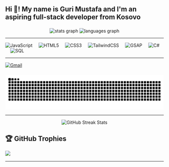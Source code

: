 <h2 align="left">Hi 👋! My name is Guri Mustafa and I'm an aspiring full-stack developer from Kosovo</h2>

###

<div align="center">
  <img src="https://github-readme-stats.vercel.app/api?username=GuriMustafa&hide_title=false&hide_rank=false&show_icons=true&include_all_commits=true&count_private=true&disable_animations=false&theme=dracula&locale=en&hide_border=false" height="150" alt="stats graph"  />
  <img src="https://github-readme-stats.vercel.app/api/top-langs?username=GuriMustafa&locale=en&hide_title=false&layout=compact&card_width=320&langs_count=5&theme=dracula&hide_border=false" height="150" alt="languages graph"  />
</div>

---

<div align="left">
  <img src="https://cdn.jsdelivr.net/gh/devicons/devicon/icons/javascript/javascript-original.svg" height="30" alt="JavaScript" />
  <img width="12" />
  <img src="https://cdn.jsdelivr.net/gh/devicons/devicon/icons/html5/html5-original.svg" height="30" alt="HTML5" />
  <img width="12" />
  <img src="https://cdn.jsdelivr.net/gh/devicons/devicon/icons/css3/css3-original.svg" height="30" alt="CSS3" />
  <img width="12" />
  <img src="https://img.shields.io/badge/Tailwind_CSS-38B2AC?style=flat&logo=tailwind-css&logoColor=white" height="30" alt="TailwindCSS" />
  <img width="12" />
  <img src="https://dzakifadh.dev/img/gsap.png" height="30" alt="GSAP" />
  <img width="12" />
  <img src="https://cdn.jsdelivr.net/gh/devicons/devicon/icons/csharp/csharp-original.svg" height="30" alt="C#" />
  <img width="12" />
  <img src="https://cdn.jsdelivr.net/gh/devicons/devicon/icons/mysql/mysql-original.svg" height="30" alt="SQL" />
</div>


---


<div align="left">
  <a href="guriimustafaa@gmail.com">
    <img src="https://img.shields.io/static/v1?message=Gmail&logo=gmail&label=&color=D14836&logoColor=white&labelColor=&style=for-the-badge" height="35" alt="Gmail" />
  </a>

  <!-- Add your other social links here -->
</div>

###
<div align="center">
<picture>
  <source media="(prefers-color-scheme: dark)" srcset="https://raw.githubusercontent.com/GuriMustafa/GuriMustafa/output/github-snake-dark.svg" />
  <source media="(prefers-color-scheme: light)" srcset="https://raw.githubusercontent.com/GuriMustafa/GuriMustafa/output/github-snake.svg" />
  <img alt="github-snake" src="https://raw.githubusercontent.com/GuriMustafa/GuriMustafa/output/github-snake.svg" />
</picture>
</div>

---

<div align="center">
  <img src="https://nirzak-streak-stats.vercel.app/?user=GuriMustafa&theme=dark&hide_border=false" alt="GitHub Streak Stats" />
</div>

## 🏆 GitHub Trophies
![](https://github-profile-trophy.vercel.app/?username=GuriMustafa&theme=radical&no-frame=true&no-bg=false&margin-w=4)

---
